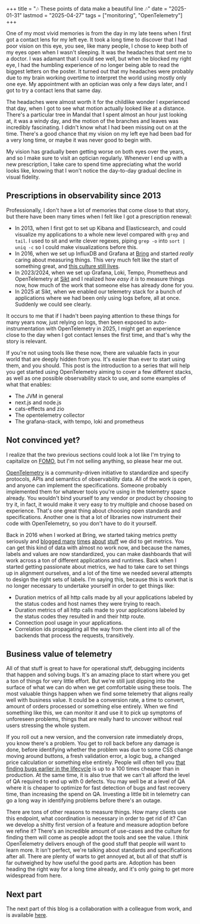 +++
title = "🎶 These points of data make a beautiful line 🎶"
date = "2025-01-31"
lastmod = "2025-04-27"
tags = ["monitoring", "OpenTelemetry"]
+++

One of my most vivid memories is from the day in my late teens when I first got
a contact lens for my left eye. It took a long time to discover that I had poor
vision on this eye, you see, like many people, I chose to keep both of my eyes
open when I wasn't sleeping. It was the headaches that sent me to a doctor. I
was adamant that I could see well, but when he blocked my right eye, I had the
humbling experience of no longer being able to read the biggest letters on the
poster. It turned out that my headaches were probably due to my brain working
overtime to interpret the world using mostly only one eye. My appointment with
an optician was only a few days later, and I got to try a contact lens that same
day.

The headaches were almost worth it for the childlike wonder I experienced
that day, when I got to see what motion actually looked like at a
distance. There's a particular tree in Mandal that I spent almost an hour just
looking at, it was a windy day, and the motion of the branches and leaves was
incredibly fascinating. I didn't know what I had been missing out on at the
time. There's a good chance that my vision on my left eye had been bad for a
very long time, or maybe it was never good to begin with.

My vision has gradually been getting worse on both eyes over the years, and so I
make sure to visit an optician regularly. Whenever I end up with a new
prescription, I take care to spend time appreciating what the world looks like,
knowing that I won't notice the day-to-day gradual decline in visual fidelity.

## Prescriptions in observability since 2013

Professionally, I don't have a lot of memories that come close to that story,
but there have been many times when I felt like I got a prescription
renewal:

- In 2013, when I first got to set up Kibana and Elasticsearch, and could
  visualize my applications to a whole new level compared with `grep` and
  `tail`. I used to sit and write clever regexes, piping `grep -o` into `sort |
  uniq -c` so I could make visualizations before this.
- In 2016, when we set up InfluxDB and Grafana at
  [Bring](https://developer.bring.com/blog/metrics-at-mybring/) and started
  _really_ caring about measuring things. This very much felt like the start of
  something great, and [this culture still
  lives](https://www.tek.no/nyheter/nyhet/i/mQOrqp/her-er-postens-hemmelige-rom).
- In 2023/2024, when we set up Grafana, Loki, Tempo, Prometheus and
  OpenTelemetry at [Sikt](https://sikt.no/) and I realized how _easy it is_ to
  measure things now, how much of the work that someone else has already done
  for you.
- In 2025 at Sikt, when we enabled our telemetry stack for a bunch of
  applications where we had been only using logs before, all at once. Suddenly
  we could see clearly.

It occurs to me that if I hadn't been paying attention to these things for many
years now, just relying on logs, then been exposed to auto-instrumentation
with OpenTelemetry in 2025, I might get an experience close to the day when I
got contact lenses the first time, and that's why the story is relevant.

If you're not using tools like these now, there are valuable facts in your world
that are deeply hidden from you. It's easier than ever to start using them, and
you should. This post is the introduction to a series that will help you get
started using OpenTelemetry aiming to cover a few different stacks, as well as
one possible observability stack to use, and some examples of what that enables:

- The JVM in general
- next.js and node.js
- cats-effects and zio
- The opentelemetry collector
- The grafana-stack, with tempo, loki and prometheus


## Not convinced yet?

I realize that the two previous sections could look a lot like I'm trying to
capitalize on [FOMO](https://en.wikipedia.org/wiki/Fear_of_missing_out), but I'm
not selling anything, so please hear me out.

[OpenTelemetry](https://opentelemetry.io/community/mission/) is a
community-driven initiative to standardize and specify protocols, APIs and
semantics of observability data. All of the work is open, and anyone can
implement the specifications. Someone probably implemented them for whatever
tools you're using in the telemetry space already. You wouldn't bind yourself to
any vendor or product by choosing to try it, in fact, it would make it very easy
to try multiple and choose based on experience. That's one great thing about
choosing open standards and specifications. Another one is that a lot of
libraries now instrument their code with OpenTelemetry, so you don't have to do
it yourself.

Back in 2016 when I worked at Bring, we started taking metrics pretty
seriously and [blogged
many](https://developer.bring.com/blog/tuning-postgres-connection-pools/)
[times](https://developer.bring.com/blog/measuring-jvm-stats/)
[about](https://developer.bring.com/blog/forecasted-alerts-with-grafana-and-influxdb/)
[stuff](https://developer.bring.com/blog/b-scripts/) we did to get metrics. You
can get this kind of data with almost no work now, and because the names, labels
and values are now standardized, you can make dashboards that will work across a
ton of different applications and runtimes. Back when I started getting
passionate about metrics, we had to take care to set things up in alignment
ourselves, and a lot of the time we needed several attempts to design the right
sets of labels. I'm saying this, because this is work that is no longer
necessary to undertake yourself in order to get things like:

- Duration metrics of all http calls made by all your applications labeled by
  the status codes and host names they were trying to reach.
- Duration metrics of all http calls made to your applications labeled by the
  status codes they resulted in and their http route.
- Connection pool usage in your applications.
- Correlation ids propagating all the way from the client into all of the
  backends that process the requests, transitively.

## Business value of telemetry

All of that stuff is great to have for operational stuff, debugging incidents
that happen and solving bugs. It's an amazing place to start where you get a ton
of things for very little effort. But we're still just dipping into the surface
of what we can do when we get comfortable using these tools. The most valuable
things happen when we find some telemetry that aligns really well with business
value. It could be a conversion rate, a time to convert, amount of orders
processed or something else entirely. When we find something like this, we can
monitor it and use it to pick up symptoms of unforeseen problems, things that
are really hard to uncover without real users stressing the whole system.

If you roll out a new version, and the conversion rate immediately drops, you
know there's a problem. You get to roll back before any damage is done, before
identifying whether the problem was due to some CSS change moving around
buttons, a fresh validation error, a logic bug, a changed price calculation or
something else entirely. People will often tell you [that finding bugs earlier
in the
lifecycle](https://buttondown.com/hillelwayne/archive/i-ing-hate-science/) is up
to a 100 times cheaper than in production. At the same time, it is also true
that we can't all afford the level of QA required to end up with 0 defects. You
may well be at a level of QA where it is cheaper to optimize for fast detection
of bugs and fast recovery time, than increasing the spend on QA. Investing a
little bit in telemetry can go a long way in identifying problems before there's
an outage.

There are tons of other reasons to measure things. How many clients use this
endpoint, what coordination is necessary in order to get rid of it? Can we
develop a shitty first version of a feature and measure adoption before we
refine it? There's an incredible amount of use-cases and the culture for finding
them will come as people adopt the tools and see the value. I think
OpenTelemetry delivers enough of the good stuff that people will want to learn
more. It isn't perfect, we're talking about standards and specifications after
all. There are plenty of warts to get annoyed at, but all of that stuff is
far outweighed by how useful the good parts are. Adoption has been heading the
right way for a long time already, and it's only going to get more widespread
from here.


## Next part

The next part of this blog is a collaboration with a colleague from work, and is available [here](https://arktekk.no/blogs/2025_otel_part_2_agent).